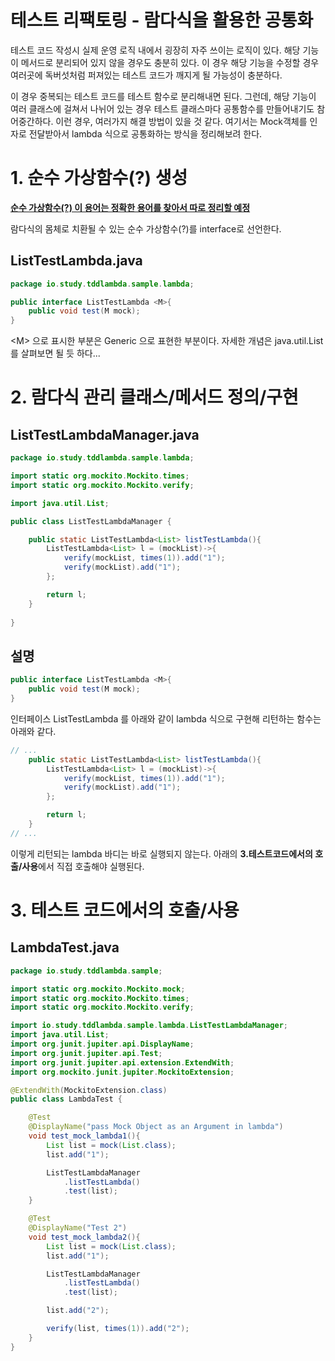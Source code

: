 # 테스트 리팩토링 - 람다식을 활용한 공통화

테스트 코드 작성시 실제 운영 로직 내에서 굉장히 자주 쓰이는 로직이 있다. 해당 기능이 메서드로 분리되어 있지 않을 경우도 충분히 있다. 이 경우 해당 기능을 수정할 경우 여러곳에 독버섯처럼 퍼져있는 테스트 코드가 깨지게 될 가능성이 충분하다.  

이 경우 중복되는 테스트 코드를 테스트 함수로 분리해내면 된다. 그런데, 해당 기능이 여러 클래스에 걸쳐서 나뉘어 있는 경우 테스트 클래스마다 공통함수를 만들어내기도 참 어중간하다. 이런 경우, 여러가지 해결 방법이 있을 것 같다. 여기서는 Mock객체를 인자로 전달받아서 lambda 식으로 공통화하는 방식을 정리해보려 한다.  


# 1. 순수 가상함수(?) 생성

**<u>순수 가상함수(?) 이 용어는 정확한 용어를 찾아서 따로 정리할 예정</u>**  

람다식의 몸체로 치환될 수 있는 순수 가상함수(?)를 interface로 선언한다.

## ListTestLambda.java

```java
package io.study.tddlambda.sample.lambda;

public interface ListTestLambda <M>{
	public void test(M mock);
}
```

\<M\> 으로 표시한 부분은 Generic 으로 표현한 부분이다. 자세한 개념은 java.util.List를 살펴보면 될 듯 하다...



# 2. 람다식 관리 클래스/메서드 정의/구현

## ListTestLambdaManager.java

```java
package io.study.tddlambda.sample.lambda;

import static org.mockito.Mockito.times;
import static org.mockito.Mockito.verify;

import java.util.List;

public class ListTestLambdaManager {

	public static ListTestLambda<List> listTestLambda(){
		ListTestLambda<List> l = (mockList)->{
			verify(mockList, times(1)).add("1");
			verify(mockList).add("1");
		};

		return l;
	}
  
}
```



## 설명

```java
public interface ListTestLambda <M>{
	public void test(M mock);
}
```

인터페이스 ListTestLambda 를 아래와 같이 lambda 식으로 구현해 리턴하는 함수는 아래와 같다.

```java
// ...
	public static ListTestLambda<List> listTestLambda(){
		ListTestLambda<List> l = (mockList)->{
			verify(mockList, times(1)).add("1");
			verify(mockList).add("1");
		};

		return l;
	}
// ...
```

이렇게 리턴되는 lambda 바디는 바로 실행되지 않는다. 아래의 **3.테스트코드에서의 호출/사용**에서 직접 호출해야 실행된다.  

# 3. 테스트 코드에서의 호출/사용

## LambdaTest.java

```java
package io.study.tddlambda.sample;

import static org.mockito.Mockito.mock;
import static org.mockito.Mockito.times;
import static org.mockito.Mockito.verify;

import io.study.tddlambda.sample.lambda.ListTestLambdaManager;
import java.util.List;
import org.junit.jupiter.api.DisplayName;
import org.junit.jupiter.api.Test;
import org.junit.jupiter.api.extension.ExtendWith;
import org.mockito.junit.jupiter.MockitoExtension;

@ExtendWith(MockitoExtension.class)
public class LambdaTest {

	@Test
	@DisplayName("pass Mock Object as an Argument in lambda")
	void test_mock_lambda1(){
		List list = mock(List.class);
		list.add("1");

		ListTestLambdaManager
			.listTestLambda()
			.test(list);
	}

	@Test
	@DisplayName("Test 2")
	void test_mock_lambda2(){
		List list = mock(List.class);
		list.add("1");

		ListTestLambdaManager
			.listTestLambda()
			.test(list);

		list.add("2");

		verify(list, times(1)).add("2");
	}
}
```






